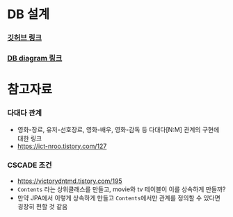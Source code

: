 
# DB 설계

### [깃허브 링크](https://github.com/NCookies/imad-server/tree/master/document)

### [DB diagram 링크](https://dbdiagram.io/d/64830cbc722eb77494b0176f)


# 참고자료

### 다대다 관계
- 영화-장르, 유저-선호장르, 영화-배우, 영화-감독 등 다대다[N:M] 관계의 구현에 대한 링크
- https://ict-nroo.tistory.com/127

### CSCADE 조건
- https://victorydntmd.tistory.com/195
- `Contents` 라는 상위클래스를 만들고, movie와 tv 테이블이 이를 상속하게 만들까?
- 만약 JPA에서 이렇게 상속하게 만들고 `Contents`에서만 관계를 정의할 수 있다면 굉장히 편할 것 같음
